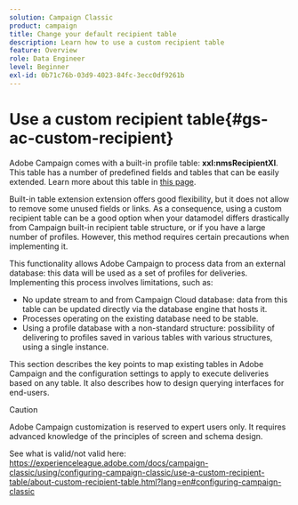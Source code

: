 ```yaml
---
solution: Campaign Classic
product: campaign
title: Change your default recipient table
description: Learn how to use a custom recipient table
feature: Overview
role: Data Engineer
level: Beginner
exl-id: 0b71c76b-03d9-4023-84fc-3ecc0df9261b
---
```

# Use a custom recipient table{#gs-ac-custom-recipient}

Adobe Campaign comes with a built-in profile table: **xxl:nmsRecipientXl**. This table has a number of predefined fields and tables that can be easily extended. Learn more about this table in [this page](datamodel.md#ootb-profiles).

Built-in table extension extension offers good flexibility, but it does not allow to remove some unused fields or links. As a consequence, using a custom recipient table can be a good option when your datamodel differs drastically from Campaign built-in recipient table structure, or if you have a large number of profiles.  However, this method requires certain precautions when implementing it.

This functionality allows Adobe Campaign to process data from an external database: this data will be used as a set of profiles for deliveries. Implementing this process involves limitations, such as:

* No update stream to and from Campaign Cloud database: data from this table can be updated directly via the database engine that hosts it.
* Processes operating on the existing database need to be stable.
* Using a profile database with a non-standard structure: possibility of delivering to profiles saved in various tables with various structures, using a single instance.

This section describes the key points to map existing tables in Adobe Campaign and the configuration settings to apply to execute deliveries based on any table. It also describes how to design querying interfaces for end-users. 


>[!CAUTION]
>
>Adobe Campaign customization is reserved to expert users only. It requires advanced knowledge of the principles of screen and schema design.

See  what is valid/not valid here: https://experienceleague.adobe.com/docs/campaign-classic/using/configuring-campaign-classic/use-a-custom-recipient-table/about-custom-recipient-table.html?lang=en#configuring-campaign-classic
